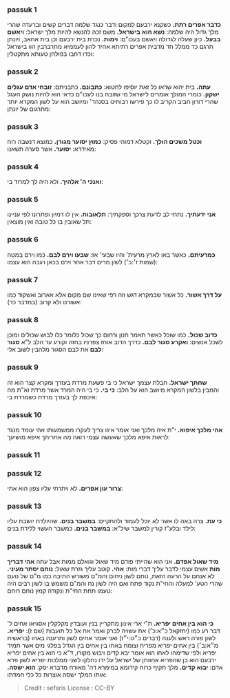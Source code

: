 
### passuk 1
<b>כדבר אפרים רתת.</b> כשקנא ירבעם למקום ודבר כנגד שלמה דברים קשים וברעדה שהרי מלך גדול היה שלמה:
<b>נשא הוא בישראל.</b> משם זכה להנשא להיות מלך ישראל:
<b>ויאשם בבעל.</b> כיון שעלה לגדולה ויאשם בעכו"ם: 
<b>וימות.</b> נכרת בית ירבעם וכן בית אחאב, ויונתן תרגם כד ממלל חד מדבית אפרים רתיתא אחיד להון לעממיא מתרברבין הוו בישראל וכדו דחבו בפולחן טעותא מתקטלין:

### passuk 2
<b>עתה.</b> בית יהוא שראו כל זאת יוסיפו לחטוא:
<b>כתבונם.</b> כתבניתם:
<b>זובחי אדם עגלים ישקון.</b> כומרי המולך אומרים לישראל מי שזובח בנו לעכו"ם כדאי הוא להיות נושק העגל שהרי דורון חביב הקריב לו כך פירשו רבותינו בסנהד' ומיושב הוא על לשון המקרא יותר מתרגום של יונתן:

### passuk 3
<b>וכטל משכים הולך.</b> וקטלא דמוהי פסיק:
<b>כמוץ יסוער מגורן.</b> כמוצא דנשבה רוח מאידרא:
<b>יסוער.</b> אשר סערה תשאנו:

### passuk 4
<b>ואנכי ה' אלהיך.</b> ולא היה לך למרוד בי:

### passuk 5
<b>אני ידעתיך.</b> נתתי לב לדעת צרכך וספקתיך:
<b>תלאובות.</b> אין לו דמיון ופתרונו לפי עניינו תל שאובין בו כל טובה ואין מוצאין:

### passuk 6
<b>כמרעיתם.</b> כאשר באו לארץ מרעית' והיו שבעי' אז:
<b>שבעו וירם לבם.</b> כמו וירם במטה (שמות ז׳:כ׳) לשון מרים דבר אחר וירם בכאן ויגבה הוא עצמו:

### passuk 7
<b>על דרך אשור.</b> כל אשור שבמקרא דגש וזה רפי שאינו שם מקום אלא אארוב ואשקוד כמו אשורנו ולא קרוב (במדבר כד):

### passuk 8
<b>כדוב שכול.</b> כמו שוכל כאשר תאמר חנון ורחום כך שכול כלומר כלו לבוש שכולים ומוכן לשכל אנשים:
<b>ואקרע סגור לבם.</b> כדרך הדוב אוחז צפרניו בחזה וקורע עד הלב ל"א <b>סגור לבם</b> את לבם הסגור מלהבין לשוב אלי:

### passuk 9
<b>שחתך ישראל.</b> חבלת עצמך ישראל כי בי פשעת מרדת בעזרך ומקרא קצר הוא זה והמבין בלשון המקרא מיושב הוא על הלב:
<b>כי בי.</b> כי בי היה המרד אשר מרדת וא"ת מה איכפת לך בעזרך מרדת כשמרדת בי:

### passuk 10
<b>אהי מלכך איפוא.</b> י"ת איה מלכך ואני אומר אינו צריך לעקרו ממשמעותו אהי עומד מנגד לראות איפא מלכך שאעשה עצמי רואה מה אחריתך איפא מושיעך:

### passuk 11

### passuk 12
<b>צרור עון אפרים.</b> לא ויתרתי עליו צפון הוא אתי:

### passuk 13
<b>כי עת.</b> צרה באה לו אשר לא יוכל לעמוד ולהתקיים:
<b>במשבר בנים.</b> שהיולדת יושבת עליו לילד ובלע"ז קורין למשבר שיל"א:
<b>במשבר בנים.</b> כמשבר העשוי ללידת בנים:

### passuk 14
<b>מיד שאול אפדם.</b> אני הוא שהייתי פודם מיד שאול וגואלם ממות אבל עתה <b>אהי דבריך מות</b> אשים עצמי לדבר עליך דברי מות:
<b>אהי.</b> קוטב עליך גזרת שאול:
<b>נוחם יסתר מעיני.</b> לא אנחם על הרעה הזאת, נוחם לשון ניחום והמ"ם משורש התיבה כמו מ"ם של נועם שהרי הטע' למעלה והחי"ת נקוד פתח ואם היה לשון נח והמ"ם משמש בו לשון רבים היה טעמו תחת החי"ת ונקודה קמץ נוחם רוחם:

### passuk 15
<b>כי הוא בין אחים יפריא.</b> ת"י ארי אינון מתקריין בנין ועובדין מקלקלין אסגיאו אחים ל' דבר רע כמו (יחזקאל כ״א:כ׳) את עשויה לברק ואמר אח אל כל תועבות (שם ז): 
<b>יפריא.</b> לשון פורה ראש ולענה (דברים כ״ט:י״ז) ואני אומר אחים לשון ותרענה באחו (בראשית מ״א:ב׳) בין אחים יפריא מפריח וצומח באחו בין אחים בין הגדל בפלגי מים אשר תמיד יפריא ולפי שדימהו לאחו הוא אומר יבא קדים ויבוש מקורו, ד"א כי הוא בין אחים יפריא ירבעם הוא בן שהפריא אחוותן של ישראל על ידו נחלקו לשני ממלכות יפריא לשון פרא אדם: 
<b>יבוא קדים.</b> מלך תקיף כרוח קידומא במימרא דה' מאורח מדברא יסק:
<b>הוא ישסה.</b> אותו המלך ישסה אוצרות כל כלי חמדתו:

>Credit : sefaris
>License : CC-BY